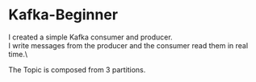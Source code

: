 # Kafka-Beginner

I created a simple Kafka consumer and producer.\
I write messages from the producer and the consumer read them in real time.\

The Topic is composed from 3 partitions.


